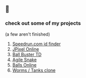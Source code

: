 ## 🐸

### check out some of my projects 
(a few aren't finished)
<ol>
  <li><a href="https://jannik323.github.io/src_category_id_finder/"> Speedrun.com id finder</a></li>
  <li><a href="https://jpixel-online.herokuapp.com/"> JPixel Online</a></li>
  <li><a href="https://jannik323.itch.io/ball-buster-td">Ball Buster TD</a></li>
  <li><a href="https://jannik323.itch.io/agile-snake"> Agile Snake</a></li>
  <li><a href="https://janniktests.herokuapp.com/"> Balls Online</a></li>
  <li><a href="https://jannik323.github.io/worms-maybe/"> Worms / Tanks clone </a></li>

</ol>
